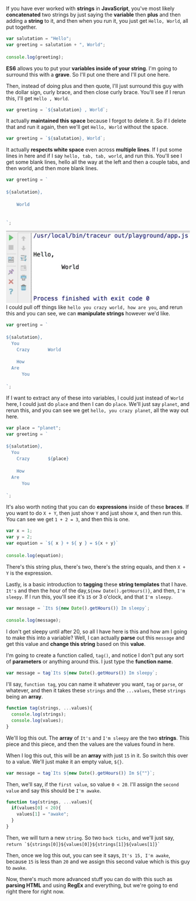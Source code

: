 If you have ever worked with **strings** in **JavaScript**, you've most likely **concatenated** two strings by just saying the **variable** then **plus** and then adding a **string** to it, and then when you run it, you just get `Hello, World`, all put together.
```javascript
var salutation = "Hello";
var greeting = salutation + ", World";

console.log(greeting);
```
**ES6** allows you to put your **variables inside of your string**. I'm going to surround this with a **grave**. So I'll put one there and I'll put one here.

Then, instead of doing plus and then quote, I'll just surround this guy with the dollar sign, curly brace, and then close curly brace. You'll see if I rerun this, I'll get `Hello , World`.
```javascript
var greeting = `${salutation} , World`;
```
It actually **maintained this space** because I forgot to delete it. So if I delete that and run it again, then we'll get `Hello, World` without the space.
```javascript
var greeting = `${salutation}, World`;
```
It actually **respects white space** even across **multiple lines**. If I put some lines in here and if I say `hello, tab, tab, world`, and run this. You'll see I get some blank lines, hello all the way at the left and then a couple tabs, and then world, and then more blank lines.
```javascript
var greeting = `

${salutation}, 

    World
    
    
`;
```
![String Templates Respect Whitespace](../images/ecmascript-6-string-templates-maintains-whitespace.png)
I could pull off things like `hello you crazy world, how are you`, and rerun this and you can see, we can **manipulate strings** however we'd like.
```javascript
var greeting = `

${salutation}, 
  You
    Crazy       World

    How
  Are
      You  
    
`;
```
If I want to extract any of these into variables, I could just instead of `World` here, I could just do `place` and then I can do `place`. We'll just say `planet`, and rerun this, and you can see we get `hello, you crazy planet`, all the way out here.
```javascript
var place = "planet";
var greeting = `

${salutation}, 
  You
    Crazy       ${place}

    How
  Are
      You  
    
`;
```
It's also worth noting that you can do **expressions** inside of these **braces**. If you want to do `X + Y`, then just show `Y` and just show `X`, and then run this. You can see we get `1 + 2 = 3`, and then this is one.
```javascript
var x = 1;
var y = 2;
var equation = `${ x } + ${ y } = ${x + y}`

console.log(equation);
```
There's this string plus, there's two, there's the string equals, and then `X + Y` is the expression.

Lastly, is a basic introduction to **tagging** these **string templates** that I have. `It's` and then the hour of the day,`${new Date().getHours()}`, and then, `I'm sleepy`. If I run this, you'll see it's `15` or 3 o'clock, and that `I'm sleepy`.
```javascript
var message = `Its ${new Date().getHours()} Im sleepy`;

console.log(message);
```
I don't get sleepy until after 20, so all I have here is this and how am I going to make this into a variable? Well, I can actually **parse** out this `message` and get this value and **change this string** based on this **value**.

I'm going to create a function called, `tag()`, and notice I don't put any sort of **parameters** or anything around this. I just type the **function name**.
```javascript
var message = tag`Its ${new Date().getHours()} Im sleepy`;
```
I'll say, `function tag`, you can name it whatever you want, `tag` or `parse`, or whatever, and then it takes these `strings` and the `...values`, these `strings` being an **array**.
```javascript
function tag(strings, ...values){
  console.log(strings);
  console.log(values);
}
```
We'll log this out. The **array** of `It's` and `I'm sleepy` are the two **strings**. This piece and this piece, and then the values are the values found in here.

When I log this out, this will be an **array** with just `15` in it. So switch this over to a value. We'll just make it an empty value, `${}`.
```javascript
var message = tag`Its ${new Date().getHours()} Im ${""}`;
```
Then, we'll say, if the `first value`, so value `0 < 20`. I'll assign the `second value` and say this should be `I'm awake`.
```javascript
function tag(strings, ...values){
  if(values[0] < 20){
    values[1] = "awake";
  }
}
```
Then, we will turn a new `string`. So two `back ticks`, and we'll just say, `` return `${strings[0]}${values[0]}${strings[1]}${values[1]}` ``

Then, once we log this out, you can see it says, `It's 15, I'm awake`, because `15` is less than `20` and we assign this second value which is this guy to `awake`.

Now, there's much more advanced stuff you can do with this such as **parsing HTML** and using **RegEx** and everything, but we're going to end right there for right now.